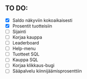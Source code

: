 ## TO DO:
- [X] Saldo näkyviin kokoaikaisesti
- [X] Prosentit tuotteisiin
- [ ] Sijainti
- [ ] Korjaa kauppa
- [ ] Leaderboard
- [ ] Help-menu
- [ ] Tuotteet SQL
- [ ] Kauppa SQL
- [ ] Korjaa klikkaus-bugi
- [ ] Sääpalvelu kiinnijäämisprosenttiin
